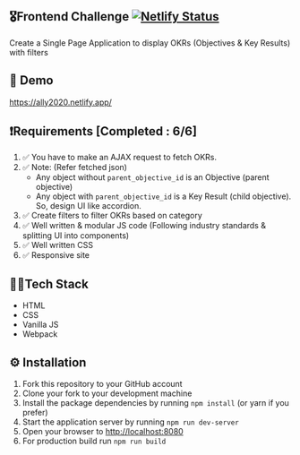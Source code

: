 ## 🎖️Frontend Challenge [![Netlify Status](https://api.netlify.com/api/v1/badges/402c1cf7-83ce-43c7-ae11-0a2680639f2b/deploy-status)](https://app.netlify.com/sites/ally2020/deploys)
Create a Single Page Application to display OKRs (Objectives & Key Results) with filters

## 🚀 Demo
https://ally2020.netlify.app/

## ❗Requirements [Completed : 6/6]
1. ✅ You have to make an AJAX request to fetch OKRs.
2. ✅ Note: (Refer fetched json)
    - Any object without `parent_objective_id` is an Objective (parent objective)
    - Any object with `parent_objective_id` is a Key Result (child objective). So, design UI like accordion.
3. ✅ Create filters to filter OKRs based on category
4. ✅ Well written & modular JS code (Following industry standards & splitting UI into components)
5. ✅ Well written CSS
6. ✅ Responsive site

## 👨‍💻Tech Stack
- HTML
- CSS
- Vanilla JS
- Webpack

## ⚙ Installation
1. Fork this repository to your GitHub account
2. Clone your fork to your development machine
3. Install the package dependencies by running `npm install` (or yarn if you prefer)
4. Start the application server by running `npm run dev-server`
5. Open your browser to [http://localhost:8080](http://localhost:8080)
6. For production build run `npm run build`
